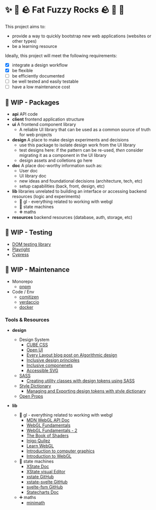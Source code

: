 # ✨ 👾 🪨 Fat Fuzzy Rocks 🪨 🐙 🌊

This project aims to:

- provide a way to quickly bootstrap new web applications (websites or other types)
- be a learning resource

Ideally, this project will meet the following requirements:

- [x] integrate a design workflow
- [x] be flexible
- [ ] be efficiently documented
- [ ] be well tested and easily testable
- [ ] have a low maintenance cost

## 🚧 WIP - Packages

- **api** API code
- **client** frontend application structure
- **ui** A frontend component library
  - A reliable UI library that can be used as a common source of truth for web projects
- **design** A place to make design experiments and decisions
  - use this package to isolate design work from the UI library
  - test designs here: if the pattern can be re-used, _then_ consider migrating it as a component in the UI library
  - design assets and colletions go here
- **doc** A place doc-worthy information such as:
  - User doc
  - UI library doc
  - new ideas and foundational decisions (architecture, tech, etc)
  - setup capabilities (back, front, design, etc)
- **lib** libraries unrelated to building an interface or accessing backend resources (logic and experiments)
  - 👾 gl - everything related to working with webgl
  - 🤖 state machines
  - ➕ maths
- **resources** backend resources (database, auth, storage, etc)

## 🚧 WIP - Testing

- [DOM testing library](https://github.com/testing-library/dom-testing-library)
- [Playright](https://playwright.dev/)
- [Cypress](https://www.cypress.io/)

## 🚧 WIP - Maintenance

- Monorepo
  - [pnpm](https://pnpm.io/)
- Code / Env
  - [comitizen](https://github.com/commitizen/cz-cli)
  - [verdaccio](https://verdaccio.org/)
  - [docker](https://www.docker.com/)

### Tools & Resources

- **design**

  - Design System
    - [CUBE CSS](https://cube.fyi)
    - [Open UI](https://open-ui.org/)
    - [Every Layout blog post on Algorithmic design](https://every-layout.dev/blog/algorithmic-design/)
    - [Inclusive design principles](https://inclusivedesignprinciples.org/)
    - [Inclusive componenets](https://inclusive-components.design/)
    - [Accessible SVG](https://tink.uk/accessible-svg-line-graphs/)
  - [SASS](https://sass-lang.com/)
    - [Creating utility classes with design tokens using SASS](https://www.alwaystwisted.com/articles/creating-utility-classes-with-design-tokens-using-sass)
  - [Style Dictionary](https://amzn.github.io/style-dictionary/)
    - [Managing and Exporting design tokens with style dictionary](https://www.michaelmang.dev/blog/managing-and-exporting-design-tokens-with-style-dictionary)
  - [Open Props](https://open-props.style/)

- **lib**
  - 👾 gl - everything related to working with webgl
    - [MDN WebGL API Doc](https://developer.mozilla.org/en-US/docs/Web/API/WebGL_API)
    - [WebGL Fundamentals](https://webglfundamentals.org/)
    - [WebGL Fundamentals - 2](https://webgl2fundamentals.org/)
    - [The Book of Shaders](https://thebookofshaders.com/)
    - [Inigo Quilez](https://iquilezles.org/)
    - [Learn WebGL](https://learnwebgl.brown37.net/index.html)
    - [Introduction to computer graphics](https://math.hws.edu/graphicsbook/index.html)
    - [Introduction to WebGL](https://dev.opera.com/articles/introduction-to-webgl-part-1/)
  - 🤖 state machines
    - [XState Doc](https://xstate.js.org/docs/)
    - [XState visual Editor](https://stately.ai/registry/new)
    - [xstate GitHub](https://github.com/statelyai/xstate)
    - [xstate-svelte GitHub](https://github.com/statelyai/xstate/tree/main/packages/xstate-svelte)
    - [svelte-fsm GitHub](https://github.com/kenkunz/svelte-fsm)
    - [Statecharts Doc](https://statecharts.dev/)
  - ➕ maths
    - [minimath](https://github.com/patiboh/minimath)
